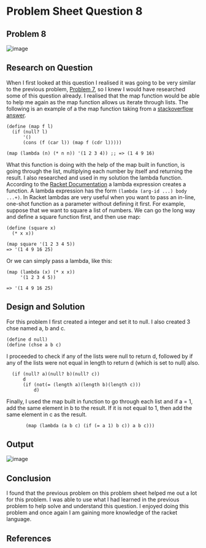 # **Problem Sheet Question 8**

## Problem 8

![image](https://user-images.githubusercontent.com/14197773/38043795-f8a4f6ae-32af-11e8-9ef2-8da910556ca4.png)

## Research on Question
When I first looked at this question I realised it was going to be very similar to the previous problem, [Problem 7](https://github.com/DonalMcGahon/theory-of-algorithms-assignments/tree/master/Problem7), so I knew I would have researched some of this question already. I realised that the map function would be able to help me again as the map function allows us iterate through lists. The following is an example of a the map function taking from a [stackoverflow answer](https://stackoverflow.com/questions/30501411/what-is-definition-of-map-in-racket).

```
(define (map f l)
  (if (null? l)
      '()
      (cons (f (car l)) (map f (cdr l)))))

(map (lambda (n) (* n n)) '(1 2 3 4)) ;; => (1 4 9 16)
```

What this function is doing with the help of the map built in function, is going through the list, multiplying each number by itself and returning the result.
I also researched and used in my solution the lambda function. According to the [Racket Documentation](https://docs.racket-lang.org/) a lambda expression creates a function. A lambda expression has the form `(lambda (arg-id ...) body ...+)`.
In Racket lambdas are very useful when you want to pass an in-line, one-shot function as a parameter without defining it first. For example, suppose that we want to square a list of numbers. We can go the long way and define a square function first, and then use map:

```
(define (square x)
  (* x x))

(map square '(1 2 3 4 5))
=> '(1 4 9 16 25)
```

Or we can simply pass a lambda, like this:

```
(map (lambda (x) (* x x))
     '(1 2 3 4 5))

=> '(1 4 9 16 25)

```

## Design and Solution

For this problem I first created a integer and set it to null. I also created 3 chse named a, b and c.

```
(define d null)
(define (chse a b c)
```
I proceeded to check if any of the lists were null to return d, followed by if any of the lists were not equal in length to return d (which is set to null) also.

```
  (if (null? a)(null? b)(null? c))
      d
      (if (not(= (length a)(length b)(length c)))
          d)
```
Finally, I used the map built in function to go through each list and if a = 1, add the same element in b to the result. If it is not equal to 1, then add the same element in c as the result.

```
       (map (lambda (a b c) (if (= a 1) b c)) a b c)))
```

## Output

![image](https://user-images.githubusercontent.com/14197773/38046567-e418a520-32b7-11e8-8dbb-275dde85a794.png)

## Conclusion
I found that the previous problem on this problem sheet helped me out a lot for this problem. I was able to use what I had learned in the previous problem to help solve and understand this question. I enjoyed doing this problem and once again I am gaining more knowledge of the racket language.

## References

